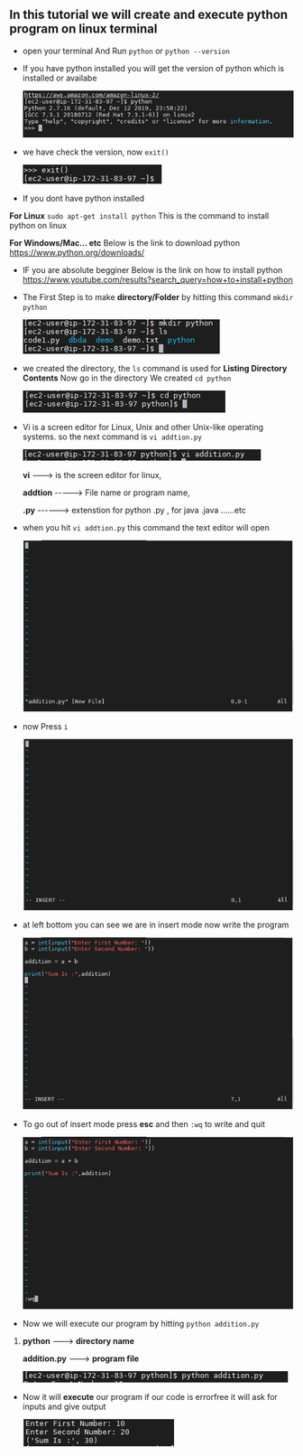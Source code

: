 ## In this tutorial we will create and execute python program on linux terminal
* open your terminal And Run `python` or `python --version`
* If you have python installed you will get the version of python which is installed or availabe

  ![](images/1.PNG)

* we have check the version, now `exit()`


  ![](images/2.PNG)

* If you dont have python installed 

**For Linux** `sudo apt-get install python` 
This is the command to install python on linux 

**For Windows/Mac... etc** Below is the link to download python
<https://www.python.org/downloads/>

* IF you are absolute begginer Below is the link on how to install python
<https://www.youtube.com/results?search_query=how+to+install+python>

* The First Step is to make **directory/Folder** by hitting this command `mkdir python`


   ![](images/3.PNG)


* we created the directory, the `ls` command is used for **Listing Directory Contents**
Now go in the directory We created `cd python`


  ![](images/4.PNG)


* Vi is a screen editor for Linux, Unix and other Unix-like operating systems. 
so the next command is `vi addtion.py`


   ![](images/5.PNG)

   **vi** ---> is the screen editor for linux,

   **addtion** -----> File name or program name,

   **.py** ------> extenstion for python .py , for java .java ......etc

* when you hit `vi addtion.py` this command the text editor will open


  ![](images/6.PNG)


* now Press `i` 

  ![](images/7.PNG)

* at left bottom you can see we are in insert mode 
now write the program

  ![](images/8.PNG)

* To go out of insert mode press **esc**
and then `:wq` to write and quit

  ![](images/9.PNG)

* Now we will execute our program by hitting 
`python addition.py`
1. **python** ---> **directory name**

   **addition.py** ---> **program file**


   ![](images/10.PNG)


* Now it will **execute** our program 
if our code is errorfree it will ask for inputs
and give output


  ![](images/11.PNG)








